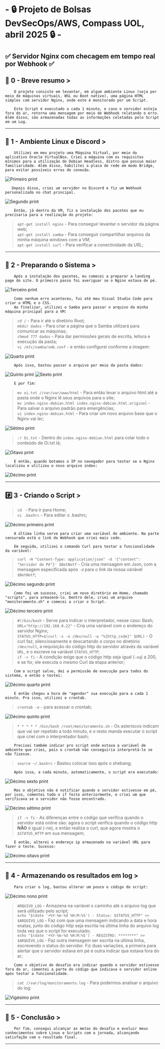 # - 🔒 Projeto de Bolsas DevSecOps/AWS,  Compass UOL, abril 2025 🔒 -

## ✅ Servidor Nginx com checagem em tempo real por Webhook ✅

## 📜 0 - Breve resumo >
        O projeto consiste em levantar, em algum ambiente Linux (seja por meio de máquinas virtuais, WSL ou Boot nativo), uma página HTML simples com servidor Nginx, onde este é monitorado por um Script.  
    
        Este Script é executado a cada 1 minuto, e caso o servidor esteja fora do ar, retorna uma mensagem por meio de Webhook relatando o erro. Além disso, são armazenadas todas as informações coletadas pelo Script em um Log.
---
## 🐧 1 - Ambiente Linux e Discord >
        Utilizei em meu projeto uma Máquina Virtual, por meio do aplicativo Oracle VirtualBox. Criei a máquina com os requisitos mínimos para a utilização do Debian Headless, distro que possuo maior familiaridade. Além disso, habilitei a placa de rede em modo Bridge, para evitar possíveis erros de conexão.
![Primeiro print](/Prints/1.1%20-%201.png)

       Depois disso, criei um servidor no Discord e fiz um Webhook personalizado no chat principal.
![Segundo print](/Prints/1.1%20-%202.png)

        Então, já dentro da VM, fiz a instalação dos pacotes que eu precisaria para a realização do projeto:
>`apt-get install nginx` - Para conseguir levantar o servidor da página web;  
>`apt-get install samba` - Para conseguir compartilhar arquivos da minha máquina windows com a VM;  
>`apt-get install curl` - Para verificar a conectividade da URL;
---
## 👾 2 - Preparando o Sistema >
        Após a instalação dos pacotes, eu comecei a preparar a landing page do site. O primeiro passo foi averiguar se o Nginx estava de pé.
![Terceiro print](/Prints/1.2%20-%201.png)

        Como nenhum erro aconteceu, fui até meu Visual Studio Code para criar o HTML e o CSS.
        Ao finalizar, utilizei o Samba para passar o arquivo da minha máquina principal para a VM:
>`cd /` - Para ir até o diretório Root;  
>`mkdir dados` - Para criar a página que o Samba utilizará para comunicar as máquinas;  
>`chmod 777 dados` - Para dar permissões gerais de escrita, leitura e execução da pasta;  
>`vi /etc/samba/smb.conf` - e então configurei conforme a imagem:

![Quarto print](/Prints/1.2%20-%202.png)

        Após isso, bastou passar o arquivo por meio da pasta dados:
![Quinto print](/Prints/1.2%20-%203.png)
![Sexto print](/Prints/1.2%20-%204.png)

        E por fim:
>`mv oi.txt //var/var/www/html` - Para então levar o arquivo html até a pasta onde o Nginx lê seus arquivos para o site;  
>`mv index.nginx-debian.html index.nginx-debian.html.original` - Para salvar o arquivo padrão para emergências;  
>`vi index.nginx-debian.html` - Para criar um novo arquivo base que o Nginx vai ler;  

![Sétimo print](/Prints/1.2%20-%205.png)

>`:r Oi.txt` - Dentro do `index.nginx-debian.html` para colar todo o conteúdo de Oi.txt lá;

![Oitavo print](/Prints/1.2%20-%206.png)

        E então, quando botamos o IP no navegador para testar se o Nginx localizou e utilizou o novo arquivo index:
![Décimo print](/Prints/1.2%20-%207.png)

---
## #️⃣ 3 - Criando o Script >
>`cd ` - Para ir para Home;  
>`vi .bashrc` - Para editar o .bashrc;  

![Décimo primeiro print](/Prints/2.1%20-%201.jpg)

        A última linha serve para criar uma variável de ambiente. Na parte censurada está o link do Webhook que criei mais cedo.

        Em seguida, utilizei o comando Curl para testar a funcionalidade da variável:
>`curl -H "Content-Type: application/json" -d '{"content": "Servidor de Pé"}' $BotNotf` - Cria uma mensagem em Json, com a mensagem especificada após `-d` para o link da nossa variável `$BotNotf`;

![Décimo segundo print](/Prints/2.1%20-%202.png)

        Como foi um sucesso, criei um novo diretório em Home, chamado "scripts", para armazená-lo. Dentro dele, criei um arquivo "monitoramento.sh" e comecei a criar o Script.
![Décimo terceiro print](/Prints/2.1%20-%203.png)
>`#!/bin/bash` - Serve para indicar o interpretador, nesse caso: Bash;  
>`URL="http://192.168.0.22"` - Cria uma variável com o endereço do servidor Nginx;  
>`STATUS_HTTP=$(curl -s -o /dev/null -w "%{http_code}" $URL)` - O curl faz, silenciosamente e descartando o corpo no diretório `/dev/null`, a requisição do código http do servidor através da variável `URL`, e o escreve na variável `STATUS_HTTP`;  
>`if -> fi` - A condição exige que o código http seja igual (`-eq`) a 200, e se for, ele executa o mesmo Curl da etapa anterior;  

        Com o script salvo, dei a permissão de execução para todos do sistema, e então o testei:
![Décimo quarto print](/Prints/2.1%20-%204.jpg)

        E então chegou a hora de "agendar" sua execução para a cada 1 minuto. Pra isso, utilizei o crontab.
>`crontab -e` - para acessar o crontab;

![Décimo quinto print](/Prints/2.1%20-%205.png)
>`* * * * * /bin/bash /root/monitoramento.sh` - Os asteriscos indicam que vai ser repetido a todo minuto, e o resto manda executar o script que criei com o interpretador bash;

        Precisei também indicar pro script onde estava a variável de ambiente que criei, pois o crontab não conseguiria interpretá-lo se não fizesse.

>`source ~/.bashrc` - Bastou colocar isso após o shebang;

        Após isso, a cada minuto, automaticamente, o script era executado:
![Décimo sexto print](/Prints/2.1%20-%206.png)
        
        Mas o objetivo não é notificar quando o servidor estivesse em pé, por isso, comentei todo o if feito anteriormente, e criei um que verificava se o servidor não fosse encontrado.
![Décimo sétimo print](/Prints/2.1%20-%207.png)
>`if -> fi` - As diferenças entre o código que verifica quando o servidor está online são: agora o script verifica quando o código http **NÃO** é igual (-ne), e então realiza o curl, que agora mostra o `$STATUS_HTTP` em sua mensagem;

        E então, alterei o endereço ip armazenado na variável URL para fazer o teste. Sucesso:
![Décimo oitavo print](/Prints/2.1%20-%208.png)

---
## 📝 4 - Armazenando os resultados em log >
        Para criar o log, bastou alterar um pouco o código do script:
![Décimo nono print](/Prints/3.1%20-%201.png)
>`ARQUIVO_LOG` - Armazena na variável o caminho até o arquivo log que será utilizado pelo script;  
>`echo "$(date '+%Y-%m-%d %H:M:%S') - Status: $STATUS_HTTP" >> $ARQUIVO_LOG` - Faz com que uma mensagem indicando a data e hora exatas, junto do código http seja escrita na última linha do arquivo log toda vez que o script for executado;  
>`echo "$(date '+%Y-%m-%d %H:M:%S') - REGISTRO: ********" >> $ARQUIVO_LOG` - Faz outra mensagem ser escrita na última linha, escrevendo o status do servidor. Fiz duas variações, a primeira para alertar que o servidor estava em pé e outra indicar que estava fora do ar;

        Como o objetivo do desafio era indicar quando o servidor estivesse fora do ar, comentei a parte do código que indicava o servidor online após testar a funcionalidade.
>`cat //var/log/monitoramento.log` - Para podermos analisar o arquivo do log:

![Vigésimo print](/Prints/3.1%20-%202.png)

---
## 🧠 5 - Conclusão >
        Por fim, consegui alcançar as metas do desafio e evoluir meus conhecimentos sobre Linux e Scripts com a jornada, alcançando satisfação com o resultado final.
---